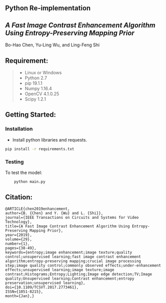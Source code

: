 ## Python Re-implementation
## *A Fast Image Contrast Enhancement Algorithm Using Entropy-Preserving Mapping Prior*
Bo-Hao Chen, Yu-Ling Wu, and Ling-Feng Shi

## Requirement:
> * Linux or Windows
> * Python 2.7
> * pip 19.1.1
> * Numpy 1.16.4
> * OpenCV 4.1.0.25
> * Scipy 1.2.1

## Getting Started:
### Installation
- Install python libraries and requests.
```bash
pip install -r requirements.txt
```

### Testing 
To test the model:
```bash
    python main.py
``` 

## Citation:
    @ARTICLE{chen2019enhancement, 
    author={B. {Chen} and Y. {Wu} and L. {Shi}}, 
    journal={IEEE Transactions on Circuits and Systems for Video Technology}, 
    title={A Fast Image Contrast Enhancement Algorithm Using Entropy-Preserving Mapping Prior}, 
    year={2019}, 
    volume={29}, 
    number={1}, 
    pages={38-49}, 
    keywords={entropy;image enhancement;image texture;quality control;unsupervised learning;fast image contrast enhancement algorithm;entropy-preserving mapping;crucial image processing step;image quality control;commonly observed effects;under-enhancement effects;unsupervised learning;image texture;image contrast;Histograms;Entropy;Lighting;Image edge detection;TV;Image quality;Unsupervised learning;Contrast enhancement;entropy preservation;unsupervised learning}, 
    doi={10.1109/TCSVT.2017.2773461}, 
    ISSN={1051-8215}, 
    month={Jan},}
